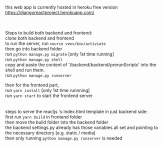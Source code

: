 this web app is currently hosted in heroku free version </br>
https://djangoreactproject.herokuapp.com/</br>
</br>
</br>

Steps to build both backend and frontend:</br>
clone both backend and frontend </br>
to run the server, run `source venv/bin/activiate`</br>
then go into backend folder</br>
run `python manage.py migrate` [only 1st time running]</br>
run `python manage.py shell`</br>
copy and paste the content of '/backend/backend/prerunScripts' into the shell and run them.</br>
run `python manage.py runserver`</br>

then for the frontend part,</br>
run `yarn install` [only 1st time runnning]</br>
run `yarn start` to start the frontend server</br>
</br>
</br>
steps to serve the reactjs 's index.html template in just backend side:</br>
first run `yarn build` in frontend folder</br>
then move the build folder into the backend folder</br>
the backend settings.py already has those variables all set and pointing to the necessary directory [e.g. static / media]</br>
then only running `python manage.py runserver` is needed</br>

